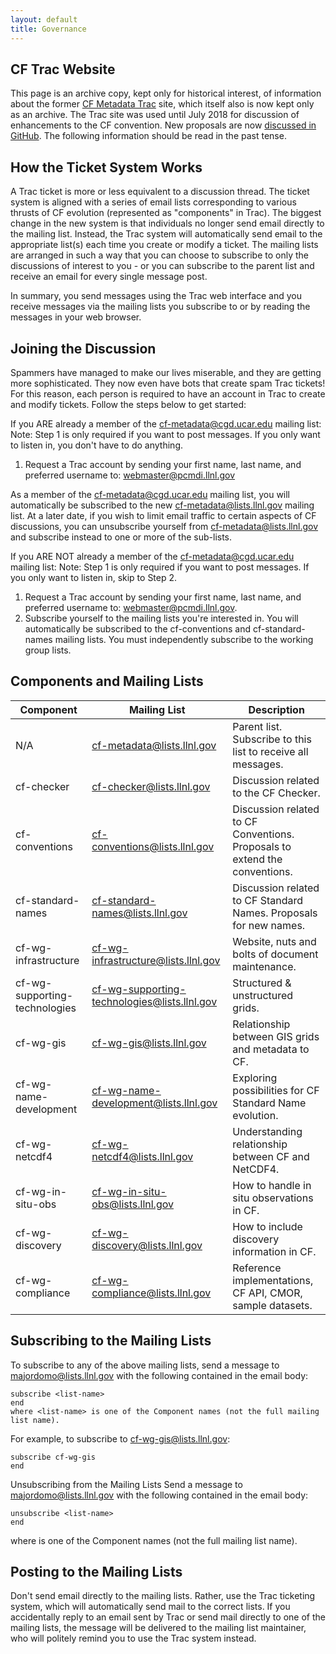 ```yaml
---
layout: default
title: Governance
---
```


## CF Trac Website

This page is an archive copy, kept only for historical interest, of information about the former [CF Metadata Trac](Data/trac.html) site, which itself also is now kept only as an archive.
The Trac site was used until July 2018 for discussion of enhancements to the CF convention.
New proposals are now [discussed in GitHub](discussion.html).
The following information should be read in the past tense.

## How the Ticket System Works

A Trac ticket is more or less equivalent to a discussion thread.
The ticket system is aligned with a series of email lists corresponding to various thrusts of CF evolution (represented as "components" in Trac).
The biggest change in the new system is that individuals no longer send email directly to the mailing list.
Instead, the Trac system will automatically send email to the appropriate list(s) each time you create or modify a ticket.
The mailing lists are arranged in such a way that you can choose to subscribe to only the discussions of interest to you - or you can subscribe to the parent list and receive an email for every single message post.

In summary, you send messages using the Trac web interface and you receive messages via the mailing lists you subscribe to or by reading the messages in your web browser.

## Joining the Discussion

Spammers have managed to make our lives miserable, and they are getting more sophisticated.
They now even have bots that create spam Trac tickets!
For this reason, each person is required to have an account in Trac to create and modify tickets.
Follow the steps below to get started:

If you ARE already a member of the cf-metadata@cgd.ucar.edu mailing list:
Note: Step 1 is only required if you want to post messages.
If you only want to listen in, you don't have to do anything.

1. Request a Trac account by sending your first name, last name, and preferred username to: webmaster@pcmdi.llnl.gov

As a member of the cf-metadata@cgd.ucar.edu mailing list, you will automatically be subscribed to the new cf-metadata@lists.llnl.gov mailing list.
At a later date, if you wish to limit email traffic to certain aspects of CF discussions, you can unsubscribe yourself from cf-metadata@lists.llnl.gov and subscribe instead to one or more of the sub-lists.

If you ARE NOT already a member of the cf-metadata@cgd.ucar.edu mailing list: 
Note: Step 1 is only required if you want to post messages.
If you only want to listen in, skip to Step 2.

1. Request a Trac account by sending your first name, last name, and preferred username to: webmaster@pcmdi.llnl.gov.
2. Subscribe yourself to the mailing lists you're interested in.
You will automatically be subscribed to the cf-conventions and cf-standard-names mailing lists.
You must independently subscribe to the working group lists.

## Components and Mailing Lists

Component	| Mailing List | Description
--- | --- | ---
N/A | cf-metadata@lists.llnl.gov | Parent list. Subscribe to this list to receive all messages.
cf-checker | cf-checker@lists.llnl.gov | Discussion related to the CF Checker. 
cf-conventions | cf-conventions@lists.llnl.gov |Discussion related to CF Conventions. Proposals to extend the conventions.
cf-standard-names | cf-standard-names@lists.llnl.gov | Discussion related to CF Standard Names. Proposals for new names.
cf-wg-infrastructure | cf-wg-infrastructure@lists.llnl.gov | Website, nuts and bolts of document maintenance.
cf-wg-supporting-technologies | cf-wg-supporting-technologies@lists.llnl.gov | Structured & unstructured grids.
cf-wg-gis | cf-wg-gis@lists.llnl.gov | Relationship between GIS grids and metadata to CF.
cf-wg-name-development | cf-wg-name-development@lists.llnl.gov | Exploring possibilities for CF Standard Name evolution.
cf-wg-netcdf4 | cf-wg-netcdf4@lists.llnl.gov | Understanding relationship between CF and NetCDF4.
cf-wg-in-situ-obs | cf-wg-in-situ-obs@lists.llnl.gov | How to handle in situ observations in CF.
cf-wg-discovery | cf-wg-discovery@lists.llnl.gov | How to include discovery information in CF.
cf-wg-compliance | cf-wg-compliance@lists.llnl.gov | Reference implementations, CF API, CMOR, sample datasets.
 
## Subscribing to the Mailing Lists

To subscribe to any of the above mailing lists, send a message to majordomo@lists.llnl.gov with the following contained in the email body:

    subscribe <list-name>
    end
    where <list-name> is one of the Component names (not the full mailing list name).

For example, to subscribe to cf-wg-gis@lists.llnl.gov:

    subscribe cf-wg-gis
    end

Unsubscribing from the Mailing Lists
Send a message to majordomo@lists.llnl.gov with the following contained in the email body:

    unsubscribe <list-name>
    end

where <list-name> is one of the Component names (not the full mailing list name).

## Posting to the Mailing Lists

Don't send email directly to the mailing lists.
Rather, use the Trac ticketing system, which will automatically send mail to the correct lists.
If you accidentally reply to an email sent by Trac or send mail directly to one of the mailing lists, the message will be delivered to the mailing list maintainer, who will politely remind you to use the Trac system instead.
